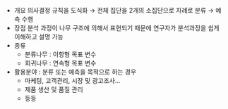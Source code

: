 - 개요
    의사결정 규칙을 도식화 → 전체 집단을 2개의 소집단으로 차례로 분류 → 예측 수행
- 장점
분석 과정이 나무 구조에 의해서 표현되기 때문에 연구자가 분석과정을 쉽게 이해하고 설명 가능
- 종류
    - 분류나무 : 이항형 목표 변수
    - 회귀나무 : 연속형 목표 변수
- 활용분야 : 분류 또는 예측을  목적으로 하는 경우
    - 마케팅, 고객관리, 시장 및 광고조사…
    - 제품 생산 및 품질 관리
    - 등등